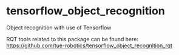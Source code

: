 # tensorflow_object_recognition
Object recognition with use of Tensorflow

RQT tools related to this package can be found here: https://github.com/tue-robotics/tensorflow_object_recognition_rqt
